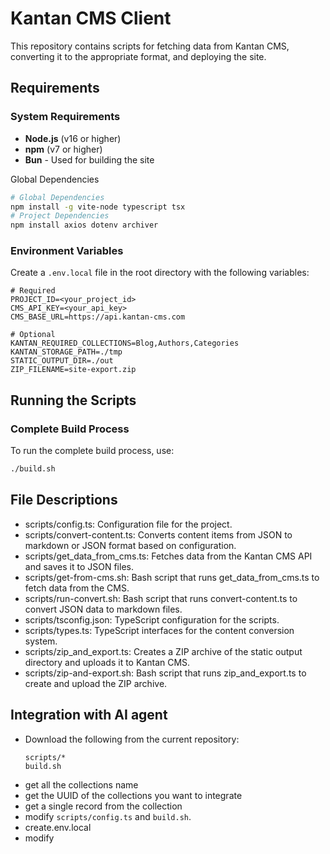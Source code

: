 # Kantan CMS Client

This repository contains scripts for fetching data from Kantan CMS, converting it to the appropriate format, and deploying the site.

## Requirements

### System Requirements

- **Node.js** (v16 or higher)
- **npm** (v7 or higher)
- **Bun** - Used for building the site

Global Dependencies
```bash
# Global Dependencies
npm install -g vite-node typescript tsx
# Project Dependencies
npm install axios dotenv archiver
```

### Environment Variables

Create a `.env.local` file in the root directory with the following variables:

```
# Required
PROJECT_ID=<your_project_id>
CMS_API_KEY=<your_api_key>
CMS_BASE_URL=https://api.kantan-cms.com

# Optional
KANTAN_REQUIRED_COLLECTIONS=Blog,Authors,Categories
KANTAN_STORAGE_PATH=./tmp
STATIC_OUTPUT_DIR=./out
ZIP_FILENAME=site-export.zip
```

## Running the Scripts

### Complete Build Process

To run the complete build process, use:

```bash
./build.sh
```

## File Descriptions
- scripts/config.ts: Configuration file for the project.
- scripts/convert-content.ts: Converts content items from JSON to markdown or JSON format based on configuration.
- scripts/get_data_from_cms.ts: Fetches data from the Kantan CMS API and saves it to JSON files.
- scripts/get-from-cms.sh: Bash script that runs get_data_from_cms.ts to fetch data from the CMS.
- scripts/run-convert.sh: Bash script that runs convert-content.ts to convert JSON data to markdown files.
- scripts/tsconfig.json: TypeScript configuration for the scripts.
- scripts/types.ts: TypeScript interfaces for the content conversion system.
- scripts/zip_and_export.ts: Creates a ZIP archive of the static output directory and uploads it to Kantan CMS.
- scripts/zip-and-export.sh: Bash script that runs zip_and_export.ts to create and upload the ZIP archive.

## Integration with AI agent
- Download the following from the current repository:
    ```
    scripts/*
    build.sh
    ```
- get all the collections name
- get the UUID of the collections you want to integrate
- get a single record from the collection
- modify `scripts/config.ts` and `build.sh`.
- create.env.local
- modify 


